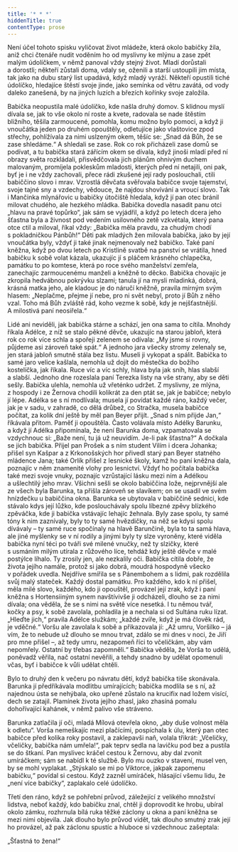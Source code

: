 ```yaml
---
title: '* * *'
hiddenTitle: true
contentType: prose
---
```


Není účel tohoto spisku vyličovat život mládeže, která okolo babičky žila, aniž chci čtenáře nudit voděním ho od myslivny ke mlýnu a zase zpět malým údolíčkem, v němž panoval vždy stejný život. Mladí dorůstali a dorostli; někteří zůstali doma, vdaly se, oženili a starší ustoupili jim místa, tak jako na dubu starý list upadává, když mladý vyráží. Někteří opustili tiché údolíčko, hledajíce štěstí svoje jinde, jako semínka od větru zavátá, od vody daleko zanešená, by na jiných luzích a březích kořínky svoje založila.

Babička neopustila malé údolíčko, kde našla druhý domov. S klidnou myslí dívala se, jak to vše okolo ní roste a kvete, radovala se nade štěstím bližního, těšila zarmoucené, pomohla, komu možno bylo pomoci, a když ji vnoučátka jeden po druhém opouštěly, odletujíce jako vlaštovice zpod střechy, pohlížívala za nimi uslzeným okem, těšíc se: „Snad dá Bůh, že se zase shledáme.“ A shledali se zase. Rok co rok přicházeli zase domů se podívat, a tu babička stará zářícím okem se dívala, když jinoši mladí před ní obrazy světa rozkládali, přisvědčovala jich plánům ohnivým duchem malovaným, promíjela pokleskům mladosti, kterých před ní netajili, oni pak, byť je i ne vždy zachovali, přece rádi zkušené její rady poslouchali, ctili babiččino slovo i mrav. Vzrostlá děvčata svěřovala babičce svoje tajemství, svoje tajné sny a vzdechy, vědouce, že najdou shovívání a vroucí slovo. Tak i Mančinka mlynářovic u babičky útočiště hledala, když jí pan otec bránil milovat chudého, ale hezkého mládka. Babička dovedla nasadit panu otci „hlavu na pravé topůrko“, jak sám se vyjádřil, a když po letech dcera jeho šťastna byla a živnost pod vedením usilovného zetě vzkvétala, který pana otce ctil a miloval, říkal vždy: „Babička měla pravdu, za chudým chodí s pokladničkou Pánbůh!“ Děti pak mladých žen milovala babička, jako by její vnoučátka byly, vždyť ji také jinak nejmenovaly než babičko. Také paní kněžna, když po dvou letech po Kristlině svatbě na panství se vrátila, hned babičku k sobě volat kázala, ukazujíc jí s pláčem krásného chlapečka, památku to po komtese, která po roce svého manželství zemřela, zanechajíc zarmoucenému manželi a kněžně to děcko. Babička chovajíc je zkropila hedvábnou pokrývku slzami; tanula jí na mysli mladinká, dobrá, krásná matka jeho, ale kladouc je do náručí kněžně, pravila mírným svým hlasem: „Neplačme, přejme jí nebe, pro ni svět nebyl, proto jí Bůh z něho vzal. Toho má Bůh zvláště rád, koho vezme k sobě, kdy je nejšťastnější. A milostivá paní neosiřela.“

Lidé ani neviděli, jak babička stárne a schází, jen ona sama to cítila. Mnohdy říkala Adélce, z níž se stalo pěkné děvče, ukazujíc na starou jabloň, která rok co rok více schla a spořeji zelenem se odívala: „My jsme si rovny, půjdeme asi zároveň také spát.“ A jednoho jara všecky stromy zelenaly se, jen stará jabloň smutně stála bez listu. Museli ji vykopat a spálit. Babička to samé jaro velice kašlala, nemohla už dojít do městečka do božího kostelíčka, jak říkala. Ruce víc a víc schly, hlava byla jak sníh, hlas slabší a slabší. Jednoho dne rozeslala paní Terezka listy na vše strany, aby se děti sešly. Babička ulehla, nemohla už vřeténko udržet. Z myslivny, ze mlýna, z hospody i ze Žernova chodili kolikrát za den ptát se, jak je babičce; nebylo jí lépe. Adélka se s ní modlívala; musela jí povídat každé ráno, každý večer, jak je v sadu, v zahradě, co dělá drůbež, co Stračka, musela babičce počítat, za kolik dní ještě by měl pan Beyer přijít. „Snad s ním přijde Jan,“ říkávala přitom. Paměť ji opouštěla. Často volávala místo Adélky Barunku, a když jí Adélka připomínala, že není Barunka doma, vzpamatovala se vzdychnouc si: „Baže není, tu já už neuvidím. Je-li pak šťastna?“ A dočkala se jich babička. Přijel pan Prošek a s ním student Vilím i dcera Johanka; přišel syn Kašpar a z Krkonošských hor přivedl starý pan Beyer statného mládence Jana; také Orlík přišel z lesnické školy, kamž ho paní kněžna dala, poznajíc v něm znamenité vlohy pro lesnictví. Vždyť ho počítala babička také mezi svoje vnuky, poznajíc vzrůstající lásku mezi ním a Adélkou a ušlechtilý jeho mrav. Všichni sešli se okolo babiččina lože, nejprvnější ale ze všech byla Barunka, ta přišla zároveň se slavíkem; on se usadil ve svém hnízdečku u babiččina okna. Barunka se ubytovala v babiččině sednici, kde stávalo kdys její lůžko, kde poslouchávaly spolu líbezné zpěvy blízkého zpěváčka, kde ji babička vstávajíc lehajíc žehnala. Byly zase spolu, ty samé tóny k nim zaznívaly, byly to ty samé hvězdičky, na něž se kdysi spolu dívávaly – ty samé ruce spočínaly na hlavě Barunčině, byla to ta samá hlava, ale jiné myšlenky se v ní rodily a jinými byly ty slze vyroněny, které viděla babička nyní téci po tváři své milené vnučky, než ty slzičky, které s usmáním milým utírala z růžového líce, tehdáž kdy ještě děvče v malé postýlce líhalo. Ty zrosily jen, ale nezkalily oči. Babička cítila dobře, že života jejího namále, protož si jako dobrá, moudrá hospodyně všecko v pořádek uvedla. Nejdříve smířila se s Pánembohem a s lidmi, pak rozdělila svůj malý stateček. Každý dostal památku. Pro každého, kdo k ní přišel, měla milé slovo, každého, kdo ji opouštěl, provázel její zrak, když i paní kněžna s Hortensiiným synem navštívivše ji odcházeli, dlouho se za nimi dívala; ona věděla, že se s nimi na světě více nesetká. I tu němou tvář, kočky a psy, k sobě zavolala, pohladila je a nechala si od Sultána ruku lízat. „Hleďte jich,“ pravila Adélce služkám; „každé zvíře, když je má člověk rád, je vděčné.“ Voršu ale zavolala k sobě a přikazovala jí: „Až umru, Voršilko – já vím, že to nebude už dlouho se mnou trvat, zdálo se mi dnes v noci, že Jiří pro mne přišel –, až tedy umru, nezapomeň říci to včeličkám, aby vám nepomřely. Ostatní by třebas zapomněli.“ Babička věděla, že Vorša to udělá, poněvadž věřila, nač ostatní nevěřili, a tehdy snadno by udělat opomenuli včas, byť i babičce k vůli udělat chtěli.

Bylo to druhý den k večeru po návratu dětí, když babička tiše skonávala. Barunka jí předříkávala modlitbu umírajících; babička modlila se s ní, až najednou ústa se nehýbala, oko upřené zůstalo na krucifix nad ložem visící, dech se zatajil. Plamínek života jejího zhasl, jako zhasíná pomalu dohořívající kahánek, v němž palivo vše stráveno.

Barunka zatlačila jí oči, mladá Mílová otevřela okno, „aby duše volnost měla k odletu“. Vorša nemeškajíc mezi plačícími, pospíchala k úlu, který pan otec babičce před kolika roky postavil, a zaklepavši naň, volala třikrát: „Včeličky, včeličky, babička nám umřela!“, pak teprv sedla na lavičku pod bez a pustila se do štkaní. Pan myslivec kráčel cestou k Žernovu, aby dal zvonit umíráčkem; sám se nabídl k té službě. Bylo mu ouzko v stavení, musel ven, by se mohl vyplakat. „Stýskalo se mi po Viktorce, jakpak zapomenu babičku,“ povídal si cestou. Když zazněl umíráček, hlásající všemu lidu, že „není více babičky“, zaplakalo celé údolíčko.

Třetí den ráno, když se pohřební průvod, záležející z velikého množství lidstva, neboť každý, kdo babičku znal, chtěl ji doprovodit ke hrobu, ubíral okolo zámku, rozhrnula bílá ruka těžké záclony u okna a paní kněžna se mezi nimi objevila. Jak dlouho bylo průvod vidět, tak dlouho smutný zrak její ho provázel, až pak záclonu spustíc a hluboce si vzdechnouc zašeptala:

„Šťastná to žena!“
